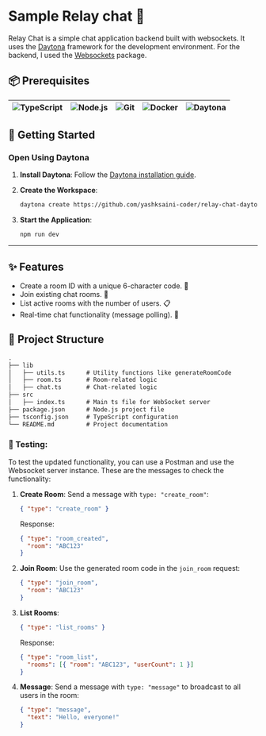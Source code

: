 # Sample Relay chat 💬

Relay Chat is a simple chat application backend built with websockets. It uses the [Daytona](https://github.com/daytonaio/daytona) framework for the development environment. For the backend, I used the [Websockets](https://www.npmjs.com/package/websocket) package.

## 📦 Prerequisites

| ![TypeScript](https://skillicons.dev/icons?i=typescript) | ![Node.js](https://skillicons.dev/icons?i=nodejs) | ![Git](https://skillicons.dev/icons?i=git) | ![Docker](https://skillicons.dev/icons?i=docker) | ![Daytona](https://github.com/user-attachments/assets/b3f0d70d-8792-420e-90f4-cecaf17d993b)|
|-----------------|---------|------|--------|---------|


## 🚀 Getting Started  

### Open Using Daytona  

1. **Install Daytona**: Follow the [Daytona installation guide](https://www.daytona.io/docs/installation/installation/).  

2. **Create the Workspace**:  
   ```bash  
   daytona create https://github.com/yashksaini-coder/relay-chat-daytona
   ``` 
3. **Start the Application**:  
   ```bash  
   npm run dev
   ```  
---

## ✨ Features  
- Create a room ID with a unique 6-character code. 🔑
- Join existing chat rooms. 🚪
- List active rooms with the number of users. 📋
- Real-time chat functionality (message polling). 💬

## 📁 Project Structure

``` markdown
.
├── lib
│   ├── utils.ts      # Utility functions like generateRoomCode
│   ├── room.ts       # Room-related logic
│   ├── chat.ts       # Chat-related logic
├── src
│   ├── index.ts      # Main ts file for WebSocket server
├── package.json      # Node.js project file
├── tsconfig.json     # TypeScript configuration
└── README.md         # Project documentation
```

### 🧪 Testing:

To test the updated functionality, you can use a Postman and use the Websocket server instance. These are the messages to check the functionality:

1. **Create Room**:
   Send a message with `type: "create_room"`:

   ```json
   { "type": "create_room" }
   ```

   Response:
   ```json
   { "type": "room_created",
     "room": "ABC123"
   }
   ```

2. **Join Room**:
   Use the generated room code in the `join_room` request:
   ```json
   { "type": "join_room",
     "room": "ABC123" 
   }
   ```

3. **List Rooms**:
   ```json
   { "type": "list_rooms" }
   ```

   Response:
   ```json
   { "type": "room_list",
     "rooms": [{ "room": "ABC123", "userCount": 1 }]
   }
   ```

4. **Message**:
   Send a message with `type: "message"` to broadcast to all users in the room:
   ```json
   { "type": "message",
     "text": "Hello, everyone!"
   }
   ```